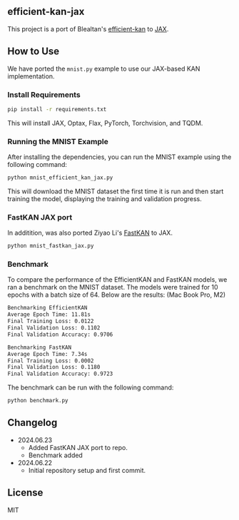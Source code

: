 ## efficient-kan-jax

This project is a port of Blealtan's [efficient-kan](https://github.com/Blealtan/efficient-kan) to [JAX](https://github.com/google/jax).

## How to Use

We have ported the `mnist.py` example to use our JAX-based KAN implementation.

### Install Requirements

```bash
pip install -r requirements.txt
```

This will install JAX, Optax, Flax, PyTorch, Torchvision, and TQDM.

### Running the MNIST Example

After installing the dependencies, you can run the MNIST example using the following command:

```bash
python mnist_efficient_kan_jax.py
```

This will download the MNIST dataset the first time it is run and then start training the model, displaying the training and validation progress.

### FastKAN JAX port

In additition, was also ported Ziyao Li's [FastKAN](https://github.com/ZiyaoLi/fast-kan) to JAX.

```bash
python mnist_fastkan_jax.py
```

### Benchmark

To compare the performance of the EfficientKAN and FastKAN models, we ran a benchmark on the MNIST dataset. The models were trained for 10 epochs with a batch size of 64. Below are the results: (Mac Book Pro, M2)

```bash
Benchmarking EfficientKAN
Average Epoch Time: 11.81s
Final Training Loss: 0.0122
Final Validation Loss: 0.1102
Final Validation Accuracy: 0.9706

Benchmarking FastKAN
Average Epoch Time: 7.34s
Final Training Loss: 0.0002
Final Validation Loss: 0.1180
Final Validation Accuracy: 0.9723
```

The benchmark can be run with the following command:

```bash
python benchmark.py
```

## Changelog

* 2024.06.23
  * Added FastKAN JAX port to repo.
  * Benchmark added
* 2024.06.22
  * Initial repository setup and first commit.

## License

MIT
